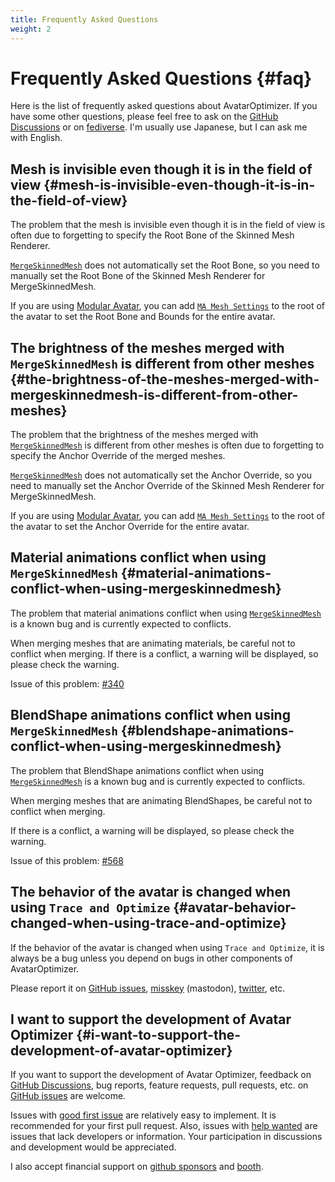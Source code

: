 ```yaml
---
title: Frequently Asked Questions
weight: 2
---
```


# Frequently Asked Questions {#faq}

Here is the list of frequently asked questions about AvatarOptimizer.
If you have some other questions, please feel free to ask on the [GitHub Discussions] or on [fediverse].
I'm usually use Japanese, but I can ask me with English.

## Mesh is invisible even though it is in the field of view {#mesh-is-invisible-even-though-it-is-in-the-field-of-view}

The problem that the mesh is invisible even though it is in the field of view is often due to forgetting to specify the Root Bone of the Skinned Mesh Renderer.

[`MergeSkinnedMesh`] does not automatically set the Root Bone, so you need to manually set the Root Bone of the Skinned Mesh Renderer for MergeSkinnedMesh.

If you are using [Modular Avatar], you can add [`MA Mesh Settings`] to the root of the avatar to set the Root Bone and Bounds for the entire avatar.

## The brightness of the meshes merged with `MergeSkinnedMesh` is different from other meshes {#the-brightness-of-the-meshes-merged-with-mergeskinnedmesh-is-different-from-other-meshes}

The problem that the brightness of the meshes merged with [`MergeSkinnedMesh`] is different from other meshes is often due to forgetting to specify the Anchor Override of the merged meshes.

[`MergeSkinnedMesh`] does not automatically set the Anchor Override, so you need to manually set the Anchor Override of the Skinned Mesh Renderer for MergeSkinnedMesh.

If you are using [Modular Avatar], you can add [`MA Mesh Settings`] to the root of the avatar to set the Anchor Override for the entire avatar.

## Material animations conflict when using `MergeSkinnedMesh` {#material-animations-conflict-when-using-mergeskinnedmesh}

The problem that material animations conflict when using [`MergeSkinnedMesh`] is a known bug and is currently expected to conflicts.

When merging meshes that are animating materials, be careful not to conflict when merging.
If there is a conflict, a warning will be displayed, so please check the warning.

Issue of this problem: [#340](https://github.com/anatawa12/AvatarOptimizer/issues/340)

## BlendShape animations conflict when using `MergeSkinnedMesh` {#blendshape-animations-conflict-when-using-mergeskinnedmesh}

The problem that BlendShape animations conflict when using [`MergeSkinnedMesh`] is a known bug and is currently expected to conflicts.

When merging meshes that are animating BlendShapes, be careful not to conflict when merging.

If there is a conflict, a warning will be displayed, so please check the warning.

Issue of this problem: [#568](https://github.com/anatawa12/AvatarOptimizer/issues/568)

## The behavior of the avatar is changed when using `Trace and Optimize` {#avatar-behavior-changed-when-using-trace-and-optimize}

If the behavior of the avatar is changed when using `Trace and Optimize`, it is always be a bug unless you depend on bugs in other components of AvatarOptimizer.

Please report it on [GitHub issues], [misskey][fediverse] (mastodon), [twitter], etc.

## I want to support the development of Avatar Optimizer {#i-want-to-support-the-development-of-avatar-optimizer}

If you want to support the development of Avatar Optimizer, feedback on [GitHub Discussions], bug reports, feature requests, pull requests, etc. on [GitHub issues] are welcome.

Issues with [good first issue] are relatively easy to implement. It is recommended for your first pull request.
Also, issues with [help wanted] are issues that lack developers or information. Your participation in discussions and development would be appreciated.

I also accept financial support on [github sponsors] and [booth].

[fediverse]: https://misskey.niri.la/@anatawa12
[GitHub Discussions]: https://github.com/anatawa12/AvatarOptimizer/discussions
[GitHub issues]: https://github.com/anatawa12/AvatarOptimizer/issues/new/choose
[`MergeSkinnedMesh`]: ../reference/merge-skinned-mesh/
[Modular Avatar]: https://modular-avatar.nadena.dev/ja/
[`MA Mesh Settings`]: https://modular-avatar.nadena.dev/ja/docs/reference/mesh-settings
[twitter]: https://twitter.com/anatawa12_vrc
[github sponsors]: https://github.com/sponsors/anatawa12
[booth]: https://anatawa12.booth.pm/items/4885109
[good first issue]: https://github.com/anatawa12/AvatarOptimizer/labels/good%20first%20issue
[help wanted]: https://github.com/anatawa12/AvatarOptimizer/labels/help%20wanted
